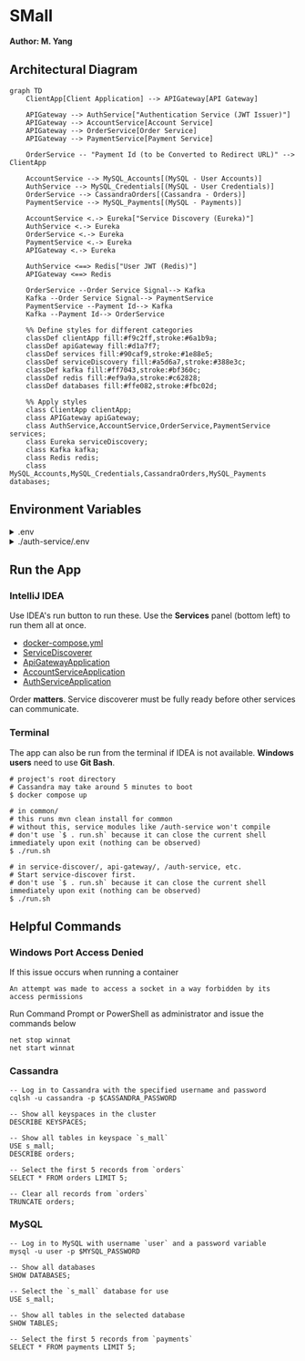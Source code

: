 # SMall
**Author: M. Yang**

## Architectural Diagram

```mermaid
graph TD
    ClientApp[Client Application] --> APIGateway[API Gateway]

    APIGateway --> AuthService["Authentication Service (JWT Issuer)"]
    APIGateway --> AccountService[Account Service]
    APIGateway --> OrderService[Order Service]
    APIGateway --> PaymentService[Payment Service]
    
    OrderService -- "Payment Id (to be Converted to Redirect URL)" --> ClientApp
    
    AccountService --> MySQL_Accounts[(MySQL - User Accounts)]
    AuthService --> MySQL_Credentials[(MySQL - User Credentials)]
    OrderService --> CassandraOrders[(Cassandra - Orders)]
    PaymentService --> MySQL_Payments[(MySQL - Payments)]
    
    AccountService <.-> Eureka["Service Discovery (Eureka)"]
    AuthService <.-> Eureka
    OrderService <.-> Eureka
    PaymentService <.-> Eureka
    APIGateway <.-> Eureka

    AuthService <==> Redis["User JWT (Redis)"]
    APIGateway <==> Redis
    
    OrderService --Order Service Signal--> Kafka
    Kafka --Order Service Signal--> PaymentService
    PaymentService --Payment Id--> Kafka
    Kafka --Payment Id--> OrderService
    
    %% Define styles for different categories
    classDef clientApp fill:#f9c2ff,stroke:#6a1b9a;
    classDef apiGateway fill:#d1a7f7;
    classDef services fill:#90caf9,stroke:#1e88e5;
    classDef serviceDiscovery fill:#a5d6a7,stroke:#388e3c;
    classDef kafka fill:#ff7043,stroke:#bf360c;
    classDef redis fill:#ef9a9a,stroke:#c62828;
    classDef databases fill:#ffe082,stroke:#fbc02d;
    
    %% Apply styles
    class ClientApp clientApp;
    class APIGateway apiGateway;
    class AuthService,AccountService,OrderService,PaymentService services;
    class Eureka serviceDiscovery;
    class Kafka kafka;
    class Redis redis;
    class MySQL_Accounts,MySQL_Credentials,CassandraOrders,MySQL_Payments databases;
```

## Environment Variables
<details>
<summary>.env</summary>

```
API_GATEWAY_PORT=
AUTH_SERVICE_PORT=
ACCOUNT_SERVICE_PORT=
ORDER_SERVICE_PORT=
PAYMENT_SERVICE_PORT=

EUREKA_PORT=8761

MYSQL_USER=
MYSQL_PWD=
MYSQL_PORT=
MYSQL_DB=s_mall

JWT_SECRET=must-be-a-Base64-encoded-secret

INTERNAL_AUTH_TOKEN=jwt-recommended
INTERNAL_AUTH_HEADER=

REDIS_PORT=6379
REDIS_HOST=
REDIS_PWD=

CASSANDRA_PORT=9042
CASSANDRA_USER=cassandra
CASSANDRA_PWD=
CASSANDRA_KEYSPACE=s_mall

ZOOKEEPER_PORT=2181

KAFKA_EXTERNAL_PORT=9092
KAFKA_INTERNAL_PORT=29092
KAFKA_CONSUMER_GROUP=order-payment-group
```
</details>

<details>
<summary>./auth-service/.env</summary>

```
JWT_EXP_MS=
```
</details>


## Run the App
### IntelliJ IDEA
Use IDEA's run button to run these. Use the **Services** panel (bottom left) to run them all at once.
- [docker-compose.yml](docker-compose.yml)
- [ServiceDiscoverer](service-discoverer/src/main/java/com/small/backend/servicediscoverer/ServiceDiscovererApplication.java)
- [ApiGatewayApplication](api-gateway/src/main/java/com/small/backend/apigateway/ApiGatewayApplication.java)
- [AccountServiceApplication](account-service/src/main/java/com/small/backend/accountservice/AccountServiceApplication.java)
- [AuthServiceApplication](auth-service/src/main/java/com/small/backend/authservice/AuthServiceApplication.java)

Order **matters**. Service discoverer must be fully ready before other services can communicate.

### Terminal
The app can also be run from the terminal if IDEA is not available. **Windows users** need to use **Git Bash**.
```shell
# project's root directory
# Cassandra may take around 5 minutes to boot
$ docker compose up
```

```shell
# in common/
# this runs mvn clean install for common
# without this, service modules like /auth-service won't compile
# don't use `$ . run.sh` because it can close the current shell immediately upon exit (nothing can be observed)
$ ./run.sh
```

```shell
# in service-discover/, api-gateway/, /auth-service, etc.
# Start service-discover first.
# don't use `$ . run.sh` because it can close the current shell immediately upon exit (nothing can be observed)
$ ./run.sh
```

## Helpful Commands
### Windows Port Access Denied
If this issue occurs when running a container
```
An attempt was made to access a socket in a way forbidden by its access permissions
```

Run Command Prompt or PowerShell as administrator and issue the commands below
```
net stop winnat
net start winnat
```

### Cassandra
```
-- Log in to Cassandra with the specified username and password
cqlsh -u cassandra -p $CASSANDRA_PASSWORD

-- Show all keyspaces in the cluster
DESCRIBE KEYSPACES;

-- Show all tables in keyspace `s_mall`
USE s_mall;
DESCRIBE orders;

-- Select the first 5 records from `orders`
SELECT * FROM orders LIMIT 5;

-- Clear all records from `orders`
TRUNCATE orders;
```

### MySQL
```
-- Log in to MySQL with username `user` and a password variable
mysql -u user -p $MYSQL_PASSWORD

-- Show all databases
SHOW DATABASES;

-- Select the `s_mall` database for use
USE s_mall;

-- Show all tables in the selected database
SHOW TABLES;

-- Select the first 5 records from `payments`
SELECT * FROM payments LIMIT 5;
```
